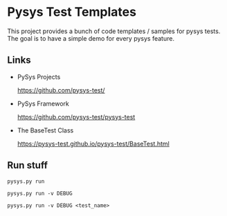 
# Pysys Test Templates

This project provides a bunch of code templates / samples for 
pysys tests. The goal is to have a simple demo for every pysys feature.

## Links

- PySys Projects

    https://github.com/pysys-test/

- PySys Framework

    https://github.com/pysys-test/pysys-test

- The BaseTest Class

    https://pysys-test.github.io/pysys-test/BaseTest.html


## Run stuff


    pysys.py run

    pysys.py run -v DEBUG

    pysys.py run -v DEBUG <test_name>


